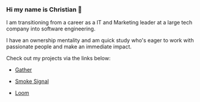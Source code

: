 ### Hi my name is Christian 🫡

I am transitioning from a career as a IT and Marketing leader at a large tech company into software engineering.

I have an ownership mentality and am quick study who's eager to work with passionate people and make an immediate impact.

Check out my projects via the links below:

  * [Gather](https://gather.city)
    
  * [Smoke Signal](https://smokesignal.chat)

  * [Loom](https://loom.shopping)
